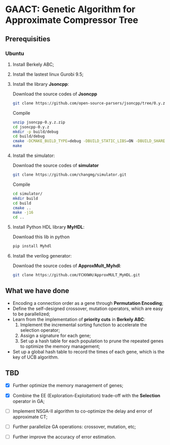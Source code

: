 # GAACT: Genetic Algorithm for Approximate Compressor Tree 
## Prerequisities

### Ubuntu
1. Install Berkely ABC;

2. Install the lastest linux Gurobi 9.5;

3. Install the library **Jsoncpp**:

    Download the source codes of **Jsoncpp**
    ```bash
    git clone https://github.com/open-source-parsers/jsoncpp/tree/0.y.z;
    ```
    Compile
    ```bash
    unzip jsoncpp-0.y.z.zip
    cd jsoncpp-0.y.z
    mkdir -p build/debug
    cd build/debug
    cmake -DCMAKE_BUILD_TYPE=debug -DBUILD_STATIC_LIBS=ON -DBUILD_SHARED_LIBS=ON -DARCHIVE_INSTALL_DIR=. -G "Unix Makefiles" ../..
    make
    ```

4. Install the simulator:
    
    Download the source codes of **simulator**
    ```bash
    git clone https://github.com/changmg/simulator.git
    ```
    
    Compile
    ```bash
    cd simulator/
    mkdir build
    cd build
    cmake ..
    make -j16
    cd ..
    ```
    
5. Install Python HDL library **MyHDL**:

    Download this lib in python
    ```bash
    pip install Myhdl
    ```

6. Install the verilog generator:

    Download the source codes of **ApproxMult_Myhdl**:
    ```bash
    git clone https://github.com/FCHXWH/ApproxMULT_MyHDL.git
    ```
## What we have done
- Encoding a connection order as a gene through **Permutation Encoding**;
- Define the self-designed crossover, mutation operators, which are easy to be parallelized;
- Learn from the implementation of **priority cuts** in **Berkely ABC**:
    1. Implement the incremental sorting function to accelerate the selection operator;
    2. Assign a signature for each gene;
    3. Set up a hash table for each population to prune the repeated genes to optimize the memory management;
- Set up a global hash table to record the times of each gene, which is the key of UCB algorithm.

## TBD
- [x] Further optimize the memory management of genes;
- [x] Combine the EE (Exploration-Exploitation) trade-off with the **Selection** operator in GA;
- [ ] Implement NSGA-II algorithm to co-optimize the delay and error of approximate CT;
- [ ] Further parallelize GA operations: crossover, mutation, etc; 
- [ ] Further improve the accuracy of error estimation.
    


